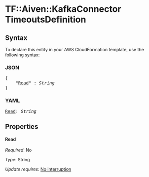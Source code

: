 # TF::Aiven::KafkaConnector TimeoutsDefinition

## Syntax

To declare this entity in your AWS CloudFormation template, use the following syntax:

### JSON

<pre>
{
    "<a href="#read" title="Read">Read</a>" : <i>String</i>
}
</pre>

### YAML

<pre>
<a href="#read" title="Read">Read</a>: <i>String</i>
</pre>

## Properties

#### Read

_Required_: No

_Type_: String

_Update requires_: [No interruption](https://docs.aws.amazon.com/AWSCloudFormation/latest/UserGuide/using-cfn-updating-stacks-update-behaviors.html#update-no-interrupt)

